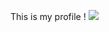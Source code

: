 This is my profile !
![](https://i.pinimg.com/originals/41/fb/c0/41fbc088f2bdf761480efd528ebe4c0e.gif)

